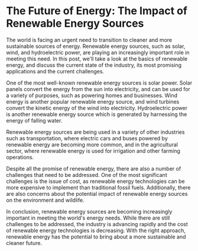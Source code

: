 # The Future of Energy: The Impact of Renewable Energy Sources

The world is facing an urgent need to transition to cleaner and more sustainable sources of energy. Renewable energy sources, such as solar, wind, and hydroelectric power, are playing an increasingly important role in meeting this need. In this post, we'll take a look at the basics of renewable energy, and discuss the current state of the industry, its most promising applications and the current challenges.

One of the most well-known renewable energy sources is solar power. Solar panels convert the energy from the sun into electricity, and can be used for a variety of purposes, such as powering homes and businesses. Wind energy is another popular renewable energy source, and wind turbines convert the kinetic energy of the wind into electricity. Hydroelectric power is another renewable energy source which is generated by harnessing the energy of falling water.

Renewable energy sources are being used in a variety of other industries such as transportation, where electric cars and buses powered by renewable energy are becoming more common, and in the agricultural sector, where renewable energy is used for irrigation and other farming operations.

Despite all the promise of renewable energy, there are also a number of challenges that need to be addressed. One of the most significant challenges is the issue of cost, as renewable energy technologies can be more expensive to implement than traditional fossil fuels. Additionally, there are also concerns about the potential impact of renewable energy sources on the environment and wildlife.

In conclusion, renewable energy sources are becoming increasingly important in meeting the world's energy needs. While there are still challenges to be addressed, the industry is advancing rapidly and the cost of renewable energy technologies is decreasing. With the right approach, renewable energy has the potential to bring about a more sustainable and cleaner future.